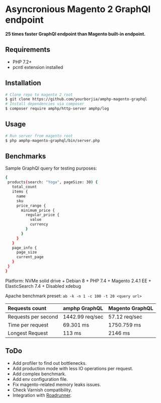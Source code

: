 # Asyncronious Magento 2 GraphQl endpoint
**25 times faster GraphQl endpoint than Magento built-in endpoint.**
## Requirements
- PHP 7.2+
- pcntl extension installed
## Installation
```bash
# Clone repo to magento 2 root
$ git clone https://github.com/yourborjia/amphp-magento-graphql
# Install dependencies via composer
$ composer require amphp/http-server amphp/log
```
## Usage
```bash
# Run server from magento root
$ php amphp-magento-graphql/bin/server.php
```
## Benchmarks
Sample GraphQl query for testing purposes:
 ```bash
{
  products(search: "Yoga", pageSize: 30) {
    total_count
    items {
      name
      sku
      price_range {
        minimum_price {
          regular_price {
            value
            currency
          }
        }
      }
    }
    page_info {
      page_size
      current_page
    }
  }
}
 ```
Platform: NVMe solid drive + Debian 8 + PHP 7.4 + Magento 2.4.1 EE + ElasticSearch 7.4 + Disabled xdebug

Apache benchmark preset: `ab -k -n 1 -c 100 -t 20 <query url>`

| Requests count      | amphp GraphQL   | Magento GraphQL |
|:------------------- |:--------------- |:--------------- |
| Requests per second | 1442.99 req/sec | 57.12 req/sec   |
| Time per request    | 69.301 ms       | 1750.759 ms     |
| Longest Request     | 113 ms          | 2146 ms         |

## ToDo
- Add profiler to find out bottlenecks.
- Add production mode with less IO operations per request.
- Add complex benchmark.
- Add env configuration file.
- Fix magento-related memory leaks issues.
- Check Varnish compatibility.
- Integration with [Roadrunner](https://github.com/spiral/roadrunner).